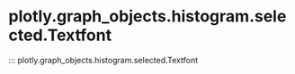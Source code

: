# plotly.graph_objects.histogram.selected.Textfont

::: plotly.graph_objects.histogram.selected.Textfont
